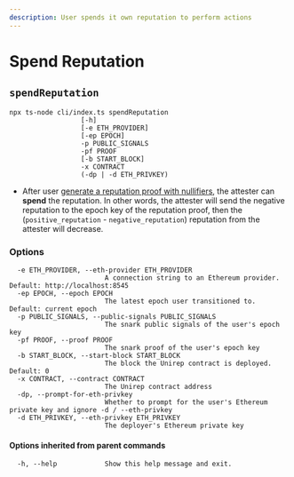```yaml
---
description: User spends it own reputation to perform actions
---
```


# Spend Reputation

## `spendReputation`

```
npx ts-node cli/index.ts spendReputation 
                  [-h] 
                  [-e ETH_PROVIDER] 
                  [-ep EPOCH] 
                  -p PUBLIC_SIGNALS 
                  -pf PROOF 
                  [-b START_BLOCK] 
                  -x CONTRACT 
                  (-dp | -d ETH_PRIVKEY)
```

* After user [generate a reputation proof with nullifiers](https://github.com/vivianjeng/UniRep/blob/git-book/cli/reputation-proof/README.md#genreputationproof), the attester can **spend** the reputation. In other words, the attester will send the negative reputation to the epoch key of the reputation proof, then the (`positive_reputation` - `negative_reputation`) reputation from the attester will decrease.

### Options

```
  -e ETH_PROVIDER, --eth-provider ETH_PROVIDER
                        A connection string to an Ethereum provider. Default: http://localhost:8545
  -ep EPOCH, --epoch EPOCH
                        The latest epoch user transitioned to. Default: current epoch
  -p PUBLIC_SIGNALS, --public-signals PUBLIC_SIGNALS
                        The snark public signals of the user's epoch key
  -pf PROOF, --proof PROOF
                        The snark proof of the user's epoch key
  -b START_BLOCK, --start-block START_BLOCK
                        The block the Unirep contract is deployed. Default: 0
  -x CONTRACT, --contract CONTRACT
                        The Unirep contract address
  -dp, --prompt-for-eth-privkey
                        Whether to prompt for the user's Ethereum private key and ignore -d / --eth-privkey
  -d ETH_PRIVKEY, --eth-privkey ETH_PRIVKEY
                        The deployer's Ethereum private key
```

#### Options inherited from parent commands <a href="#options-inherited-from-parent-commands" id="options-inherited-from-parent-commands"></a>

```
  -h, --help            Show this help message and exit.
```
